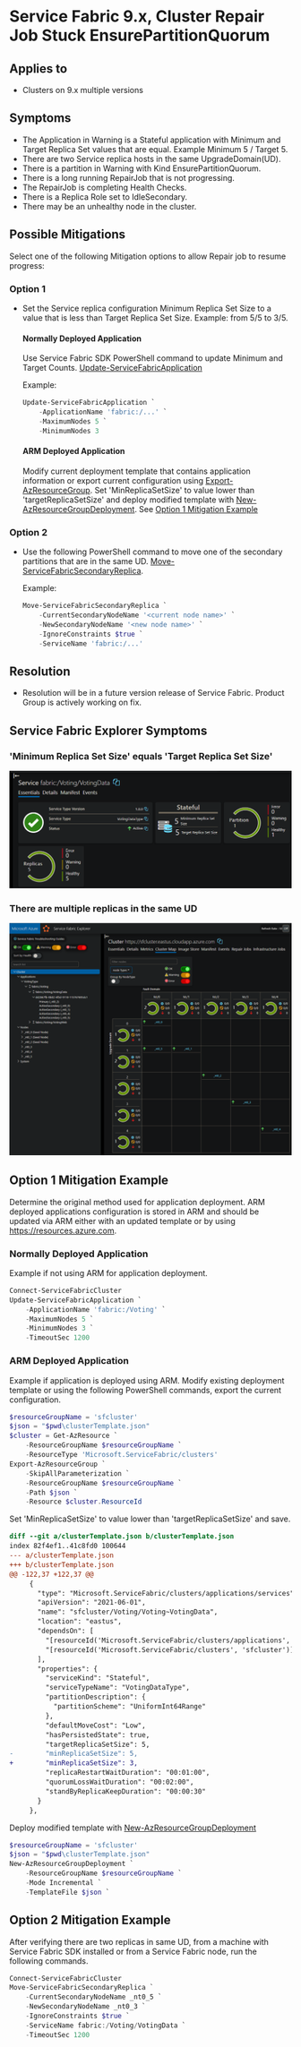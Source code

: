 # Service Fabric 9.x, Cluster Repair Job Stuck EnsurePartitionQuorum

## Applies to

- Clusters on 9.x multiple versions

## Symptoms

- The Application in Warning is a Stateful application with Minimum and Target Replica Set values that are equal. Example Minimum 5 / Target 5.
- There are two Service replica hosts in the same UpgradeDomain(UD).
- There is a partition in Warning with Kind EnsurePartitionQuorum.
- There is a long running RepairJob that is not progressing.
- The RepairJob is completing Health Checks.
- There is a Replica Role set to IdleSecondary.
- There may be an unhealthy node in the cluster.

## Possible Mitigations

Select one of the following Mitigation options to allow Repair job to resume progress:

### Option 1

- Set the Service replica configuration Minimum Replica Set Size to a value that is less than Target Replica Set Size. Example: from 5/5 to 3/5.

    #### **Normally Deployed Application**

    Use Service Fabric SDK PowerShell command to update Minimum and Target Counts. [Update-ServiceFabricApplication](https://learn.microsoft.com/powershell/module/servicefabric/update-servicefabricapplication)

    Example:

    ```powershell
    Update-ServiceFabricApplication `
        -ApplicationName 'fabric:/...' `
        -MaximumNodes 5 `
        -MinimumNodes 3
    ```

    #### **ARM Deployed Application**

    Modify current deployment template that contains application information or export current configuration using [Export-AzResourceGroup](https://learn.microsoft.com/powershell/module/az.resources/export-azresourcegroup). Set 'MinReplicaSetSize' to value lower than 'targetReplicaSetSize' and deploy modified template with [New-AzResourceGroupDeployment](https://learn.microsoft.com/powershell/module/az.resources/new-azresourcegroupdeployment). See [Option 1 Mitigation Example](#arm-deployed-application-1)

### Option 2

- Use the following PowerShell command to move one of the secondary partitions that are in the same UD. [Move-ServiceFabricSecondaryReplica](https://learn.microsoft.com/powershell/module/servicefabric/move-servicefabricsecondaryreplica?view=azureservicefabricps).

    Example:

    ```powershell
    Move-ServiceFabricSecondaryReplica `
        -CurrentSecondaryNodeName '<current node name>' `
        -NewSecondaryNodeName '<new node name>' `
        -IgnoreConstraints $true `
        -ServiceName 'fabric:/...'
    ```

## Resolution

- Resolution will be in a future version release of Service Fabric. Product Group is actively working on fix.

## Service Fabric Explorer Symptoms

### 'Minimum Replica Set Size' equals 'Target Replica Set Size'

![](../media/service-fabric-9x-repair-job-stuck/sfx-9x-stateful-known-issue.png)

### There are multiple replicas in the same UD

![](../media/service-fabric-9x-repair-job-stuck/sfx-9x-stateful-known-issue2.png)

## Option 1 Mitigation Example

Determine the original method used for application deployment. ARM deployed applications configuration is stored in ARM and should be updated via ARM either with an updated template or by using https://resources.azure.com. 

### Normally Deployed Application

Example if not using ARM for application deployment.

```powershell
Connect-ServiceFabricCluster
Update-ServiceFabricApplication `
    -ApplicationName 'fabric:/Voting' `
    -MaximumNodes 5 `
    -MinimumNodes 3 `
    -TimeoutSec 1200
```

### ARM Deployed Application

Example if application is deployed using ARM. Modify existing deployment template or using the following PowerShell commands, export the current configuration.

```powershell
$resourceGroupName = 'sfcluster'
$json = "$pwd\clusterTemplate.json"
$cluster = Get-AzResource `
    -ResourceGroupName $resourceGroupName `
    -ResourceType 'Microsoft.ServiceFabric/clusters'
Export-AzResourceGroup `
    -SkipAllParameterization `
    -ResourceGroupName $resourceGroupName `
    -Path $json `
    -Resource $cluster.ResourceId
```

Set 'MinReplicaSetSize' to value lower than 'targetReplicaSetSize' and save.

```diff
diff --git a/clusterTemplate.json b/clusterTemplate.json
index 82f4ef1..41c8fd0 100644
--- a/clusterTemplate.json
+++ b/clusterTemplate.json
@@ -122,37 +122,37 @@
     {
       "type": "Microsoft.ServiceFabric/clusters/applications/services",
       "apiVersion": "2021-06-01",
       "name": "sfcluster/Voting/Voting~VotingData",
       "location": "eastus",
       "dependsOn": [
         "[resourceId('Microsoft.ServiceFabric/clusters/applications', 'sfcluster', 'Voting')]",
         "[resourceId('Microsoft.ServiceFabric/clusters', 'sfcluster')]"
       ],
       "properties": {
         "serviceKind": "Stateful",
         "serviceTypeName": "VotingDataType",
         "partitionDescription": {
           "partitionScheme": "UniformInt64Range"
         },
         "defaultMoveCost": "Low",
         "hasPersistedState": true,
         "targetReplicaSetSize": 5,
-        "minReplicaSetSize": 5,
+        "minReplicaSetSize": 3,
         "replicaRestartWaitDuration": "00:01:00",
         "quorumLossWaitDuration": "00:02:00",
         "standByReplicaKeepDuration": "00:00:30"
       }
     },
```

Deploy modified template with [New-AzResourceGroupDeployment](https://learn.microsoft.com/powershell/module/az.resources/new-azresourcegroupdeployment)

```powershell
$resourceGroupName = 'sfcluster'
$json = "$pwd\clusterTemplate.json"
New-AzResourceGroupDeployment `
    -ResourceGroupName $resourceGroupName `
    -Mode Incremental `
    -TemplateFile $json `
```

## Option 2 Mitigation Example

After verifying there are two replicas in same UD, from a machine with Service Fabric SDK installed or from a Service Fabric node, run the following commands.

```powershell
Connect-ServiceFabricCluster
Move-ServiceFabricSecondaryReplica `
    -CurrentSecondaryNodeName _nt0_5 `
    -NewSecondaryNodeName _nt0_3 `
    -IgnoreConstraints $true `
    -ServiceName fabric:/Voting/VotingData `
    -TimeoutSec 1200
```
